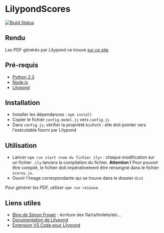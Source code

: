 # LilypondScores

[![Build Status](https://travis-ci.org/GuillaumeNury/LilypondScores.svg?branch=master)](https://travis-ci.org/GuillaumeNury/LilypondScores)

## Rendu

Les PDF générés par Lilypond ce trouve [sur ce site](https://guillaumenury.github.io/LilypondScores/).

## Pré-requis

- [Python 2.3](https://www.python.org/downloads/)
- [Node.js](https://nodejs.org/en/)
- [Lilypond](http://lilypond.org/download.fr.html)

## Installation

- Installer les dépendances : `npm install`
- Copier le fichier `config.model.js` vers `config.js`
- Dans `config.js`, vérifier la propriété `binPath` : elle doit pointer vers l'exécutable fourni par Lilypond

## Utilisation

- Lancer `npm run start <nom du fichier ily>` : chaque modification sur un fichier `.ily` lancera la compilation du fichier.
  **Attention !** Pour pouvoir être compilé, le fichier doit impérativement être renseigné dans le fichier `scores.js`.
- Ouvrir l'image correspondante qui se trouve dans le dossier `dist`

_Pour générer les PDF, utiliser `npm run release`._

## Liens utiles

- [Blog de Simon Froger](https://simonfroger.wordpress.com/lilypond/caisse-claire-ecossaise/) : écriture des fla/ra/trolets/etc...
- [Documentation de Lilypond](http://lilypond.org/doc/v2.18/Documentation/notation/index.fr.html)
- [Extension VS Code pour Lilypond](https://marketplace.visualstudio.com/items?itemName=truefire.lilypond)
